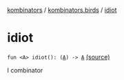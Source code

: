 [kombinators](../index.md) / [kombinators.birds](index.md) / [idiot](./idiot.md)

# idiot

`fun <A> idiot(): (`[`A`](idiot.md#A)`) -> `[`A`](idiot.md#A) [(source)](https://github.com/pardom/kombinators/tree/master/src/main/kotlin/kombinators/birds/idiot.kt#L6)

I combinator

